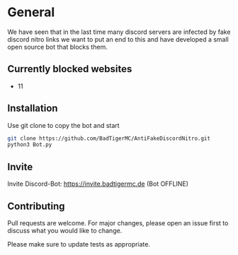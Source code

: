 # General

We have seen that in the last time many discord servers are infected by fake discord nitro links we want to put an end to this and have developed a small open source bot that blocks them.

## Currently blocked websites
- 11

## Installation

Use git clone to copy the bot and start

```bash
git clone https://github.com/BadTigerMC/AntiFakeDiscordNitro.git
python3 Bot.py
```

## Invite

Invite Discord-Bot: https://invite.badtigermc.de (Bot OFFLINE)

## Contributing
Pull requests are welcome. For major changes, please open an issue first to discuss what you would like to change.

Please make sure to update tests as appropriate.

